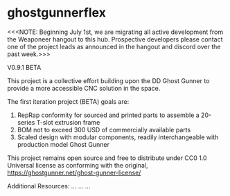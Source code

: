 # ghostgunnerflex

<<<NOTE: Beginning July 1st, we  are migrating all active development from the Weaponeer hangout to this hub. Prospective developers please contact one of the project leads as announced in the hangout and discord over the past week.>>>

V0.9.1 BETA

This project is a collective effort building upon the DD Ghost Gunner to provide a more accessible CNC solution in the space.

The first iteration project (BETA) goals are:
1. RepRap conformity for sourced and printed parts to assemble a 20-series T-slot extrusion frame
2. BOM not to exceed 300 USD of commercially available parts
3. Scaled design with modular components, readily interchangeable with production model Ghost Gunner

This project remains open source and free to distribute under CC0 1.0 Universal license as conforming with the original, https://ghostgunner.net/ghost-gunner-license/ 

Additional Resources:
…
…
...
